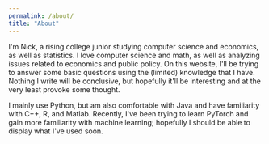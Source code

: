 ```yaml
---
permalink: /about/
title: "About"
---
```


I'm Nick, a rising college junior studying computer science and economics, as well as statistics. I love computer science and math, as well as analyzing issues related to economics and public policy. On this website, I'll be trying to answer some basic questions using the (limited) knowledge that I have. Nothing I write will be conclusive, but hopefully it'll be interesting and at the very least provoke some thought.

I mainly use Python, but am also comfortable with Java and have familiarity with C++, R, and Matlab. Recently, I've been trying to learn PyTorch and gain more familiarity with machine learning; hopefully I should be able to display what I've used soon.

<!-- <a href="project-page.html">Projects</a> will present graphs and statistics answering a question. <a href="blog.html">Posts</a> will explain my processes for creating projects or go more into depth on issues while focusing less on presentation. -->
